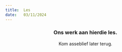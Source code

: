 ```yaml
---
title:  Les
date:   03/11/2024
---
```


### <center>Ons werk aan hierdie les.</center>
<center>Kom asseblief later terug.</center>